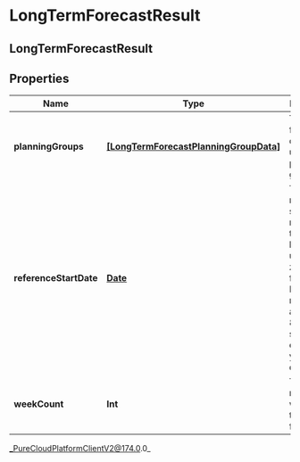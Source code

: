 # LongTermForecastResult

## LongTermForecastResult

## Properties

|Name | Type | Description | Notes|
|------------ | ------------- | ------------- | -------------|
| **planningGroups** | [**[LongTermForecastPlanningGroupData]**]([LongTermForecastPlanningGroupData]) | The forecast data broken up by planning group | [optional] |
| **referenceStartDate** | [**Date**](Date) | The reference start date relative to the business unit time zone in this forecast. Dates are represented as an ISO-8601 string. For example: yyyy-MM-dd | [optional] |
| **weekCount** | **Int** | The number of weeks in this forecast | [optional] |



_PureCloudPlatformClientV2@174.0.0_
